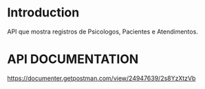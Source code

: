 # Introduction
API que mostra registros de Psicologos, Pacientes e Atendimentos.

# API DOCUMENTATION
https://documenter.getpostman.com/view/24947639/2s8YzXtzVb
